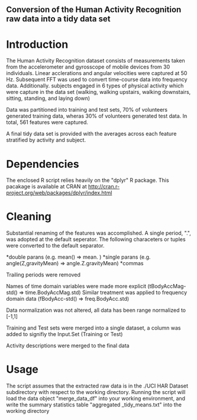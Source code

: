 ## Conversion of the Human Activity Recognition raw data into a tidy data set

# Introduction

The Human Activity Recognition dataset consists of measurements taken from 
the accelerometer and gyrosscope of mobile devices from 30 individuals. Linear
acclerations and angular velocities were captured at 50 Hz. Subsequent FFT
was used to convert time-course data into frequency data. Additionally.
subjects engaged in 6 types of physical activity which were capture in the data
set (walking, walking upstairs, walking downstairs, sitting, standing, and laying down)

Data was partitioned into training and test sets, 70% of volunteers generated training
data, wheras 30% of volunteers generated test data. In total, 561 features were captured.

A final tidy data set is provided with the averages across each feature stratified
by activity and subject.

# Dependencies

The enclosed R script relies heavily on the "dplyr" R package. This pacakage is available at CRAN at
http://cran.r-project.org/web/packages/dplyr/index.html

# Cleaning

Substantial renaming of the features was accomplished. A single period, ".", 
was adopted at the default seperator. The following characeters or tuples
were converted to the default separator.

*double parans (e.g. mean() => mean. )
*single parans (e.g. angle(Z,gravityMean) => angle.Z.gravityMean)
*commas

Trailing periods were removed

Names of time domain variables were made more explicit (tBodyAccMag-std() => time.BodyAccMag.std)
Similar treatment was applied to frequency domain data (fBodyAcc-std() => freq.BodyAcc.std)

Data normalization was not altered, all data has been range normalized to [-1,1]

Training and Test sets were merged into a single dataset, a column was added to signifiy the Input.Set (Training or Test)

Activity descriptions were merged to the final data

# Usage

The script assumes that the extracted raw data is in the ./UCI HAR Dataset subdirectory with respect to the working directory.
Running the script will load the data object "merge_data_df" into your working environment, and write the summary statistics
table "aggregated _tidy_means.txt" into the working directory